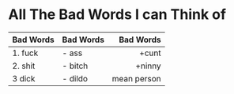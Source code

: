 #  All The Bad Words I can Think of

| Bad Words     | Bad Words     |   Bad Words|
| ------------- |:--------------|      -----:|
| 1. fuck       | - ass         |       +cunt|
| 2. shit       | - bitch       |      +ninny|
| 3 dick        | - dildo       | mean person|

